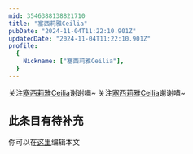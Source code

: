 ```yaml
---
mid: 3546388138821710
title: "塞西莉雅Ceilia"
pubDate: "2024-11-04T11:22:10.901Z"
updatedDate: "2024-11-04T11:22:10.901Z"
profile:
  {
    Nickname: ["塞西莉雅Ceilia"],
  }
---
```


关注[塞西莉雅Ceilia](https://space.bilibili.com/3546388138821710)谢谢喵~ 关注[塞西莉雅Ceilia](https://space.bilibili.com/3546388138821710)谢谢喵~

## 此条目有待补充
你可以在[这里](https://github.com/Yuhanawa/VTuber.ICU/edit/master/src/content/v/塞西莉雅Ceilia/index.md)编辑本文
